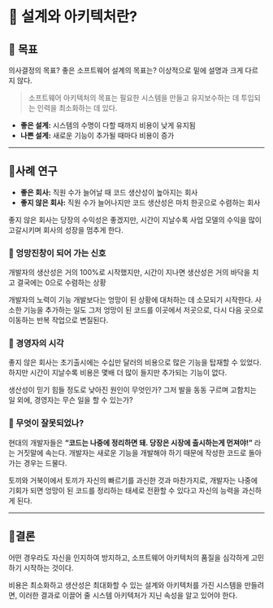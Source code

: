 # 📕 설계와 아키텍처란?

## 📗 목표

의사결정의 목표? 좋은 소프트웨어 설계의 목표는? 이상적으로 밑에 설명과 크게 다르지 않다.

> 소프트웨어 아키텍처의 목표는 필요한 시스템을 만들고 유지보수하는 데 
투입되는 인력을 최소화하는 데 있다.
> 
- **좋은 설계:** 시스템의 수명이 다할 때까지 비용이 낮게 유지됨
- **나쁜 설계:** 새로운 기능이 추가될 때마다 비용이 증가

---

## 📗사례 연구

- **좋은 회사:** 직원 수가 늘어날 때 코드 생산성이 높아지는 회사
- **좋지 않은 회사:** 직원 수가 늘어나지만 코드 생산성은 마치 한곳으로 수렴하는 회사

좋지 않은 회사는 당장의 수익성은 좋겠지만, 시간이 지날수록 사업 모델의 수익을 많이 고갈시키며 회사의 성장을 멈추게 한다.

### 📘 엉망진창이 되어 가는 신호

개발자의 생산성은 거의 100%로 시작했지만, 시간이 지나면 생산성은 거의 바닥을 치고 결국에는 0으로 수렴하는 상황

개발자의 노력이 기능 개발보다는 엉망이 된 상황에 대처하는 데 소모되기 시작한다. 사소한 기능을 추가하는 일도 그저 엉망이 된 코드를 이곳에서 저곳으로, 다시 다음 곳으로 이동하는 반복 작업으로 변질된다.

### 📘 경영자의 시각

좋지 않은 회사는 초기출시에는 수십만 달러의 비용으로 많은 기능을 탑재할 수 있었다.
하지만 시간이 지날수록 비용은 몇배 더 많이 들지만 추가되는 기능이 없다.

생산성이 믿기 힘들 정도로 낮아진 원인이 무엇인가? 그저 발을 동동 구르며 고함치는 일 외에, 경영자는 무슨 일을 할 수 있는가?

### 📘 무엇이 잘못되었나?



현대의 개발자들은 **“코드는 나중에 정리하면 돼. 당장은 시장에 출시하는게 먼져야!”** 라는 거짓말에 속는다. 개발자는 새로운 기능을 개발해야 하기 때문에 작성한 코드로 돌아가는 경우는 드물다.

토끼와 거북이에서 토끼가 자신의 빠르기를 과신한 것과 마찬가지로, 개발자는 나중에 기회가 되면 엉망이 된 코드를 정리하는 태세로 전환할 수 있다고 자신의 능력을 과신하게 된다.

---

## 📗결론

어떤 경우라도 자신을 인지하여 방지하고, 소프트웨어 아키텍처의 품질을 심각하게 고민하기 시작하는 것이다.

비용은 최소화하고 생산성은 최대화할 수 있는 설계와 아키텍처를 가진 시스템을 만들려면, 이러한 결과로 이끌어 줄 시스템 아키텍처가 지닌 속성을 알고 있어야 한다.